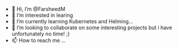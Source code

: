 - 👋 Hi, I’m @FarsheedM
- 👀 I’m interested in learing 
- 🌱 I’m currently learning Kubernetes and Helming...
- 💞️ I’m looking to collaborate on some interesting projects but i have unfortunately no time! ;)
- 📫 How to reach me ...

<!---
FarsheedM/FarsheedM is a ✨ special ✨ repository because its `README.md` (this file) appears on your GitHub profile.
You can click the Preview link to take a look at your changes.
--->

